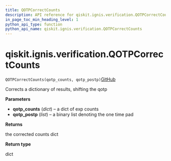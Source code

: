 ```yaml
---
title: QOTPCorrectCounts
description: API reference for qiskit.ignis.verification.QOTPCorrectCounts
in_page_toc_min_heading_level: 1
python_api_type: function
python_api_name: qiskit.ignis.verification.QOTPCorrectCounts
---
```


# qiskit.ignis.verification.QOTPCorrectCounts

<span id="qiskit.ignis.verification.QOTPCorrectCounts" />

`QOTPCorrectCounts(qotp_counts, qotp_postp)`[GitHub](https://github.com/qiskit-community/qiskit-ignis/tree/stable/0.7/qiskit/ignis/verification/accreditation/qotp.py "view source code")

Corrects a dictionary of results, shifting the qotp

**Parameters**

*   **qotp\_counts** (*dict*) – a dict of exp counts
*   **qotp\_postp** (*list*) – a binary list denoting the one time pad

**Returns**

the corrected counts dict

**Return type**

dict

